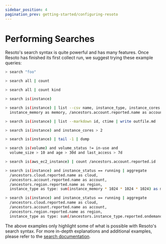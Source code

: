 ```yaml
---
sidebar_position: 4
pagination_prev: getting-started/configuring-resoto
---
```


# Performing Searches

Resoto's search syntax is quite powerful and has many features. Once Resoto has finished its first collect run, we suggest trying these example queries:

```bash title="Search all resources for a property with value foo"
> search "foo"
```

```bash title="Get number of all collected resources"
> search all | count
```

```bash title="Get number of all collected resources by kind"
> search all | count kind
```

```bash title="Get list of all the compute instances"
> search is(instance)
```

```bash title="Get list of name, type, cores, and memory for each account in csv format"
> search is(instance) | list --csv name, instance_type, instance_cores as cores,
  instance_memory as memory, /ancestors.account.reported.name as account
```

```bash title="Write list of instance IDs and their creation times as markdown table to outfile.md"
> search is(instance) | list --markdown id, ctime | write outfile.md
```

```bash title="Get list of all compute instances with more than two CPU cores"
> search is(instance) and instance_cores > 2
```

```bash title="Get all instances and display the metadata of the last instance"
> search is(instance) | tail -1 | dump
```

```bash title="Get list volumes that are not in use, larger than 10GB, older than 30 days, and with no I/O during the past 7 days"
> search is(volume) and volume_status != in-use and
  volume_size > 10 and age > 30d and last_access > 7d
```

```bash title="Count the number of EC2 instances by account ID"
> search is(aws_ec2_instance) | count /ancestors.account.reported.id
```

```bash title="Aggregate RAM usage (bytes) data grouped by cloud, account, region, and instance type"
> search is(instance) and instance_status == running | aggregate
  /ancestors.cloud.reported.name as cloud,
  /ancestors.account.reported.name as account,
  /ancestors.region.reported.name as region,
  instance_type as type: sum(instance_memory * 1024 * 1024 * 1024) as memory_bytes
```

```bash title="Aggregate hourly instance cost grouped by cloud, account, region, and type from the cost information associated with the instance_type higher up in the graph"
> search is(instance) and instance_status == running | aggregate
  /ancestors.cloud.reported.name as cloud,
  /ancestors.account.reported.name as account,
  /ancestors.region.reported.name as region,
  instance_type as type: sum(/ancestors.instance_type.reported.ondemand_cost) as instances_hourly_cost_estimate
```

The above examples only highlight some of what is possible with Resoto's search syntax. For more in-depth explanations and additional examples, please refer to the [search documentation](../concepts/search/index.md).
